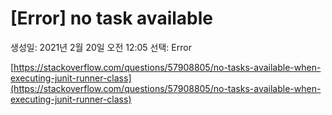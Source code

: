 # [Error] no task available

생성일: 2021년 2월 20일 오전 12:05
선택: Error

[https://stackoverflow.com/questions/57908805/no-tasks-available-when-executing-junit-runner-class](https://stackoverflow.com/questions/57908805/no-tasks-available-when-executing-junit-runner-class)